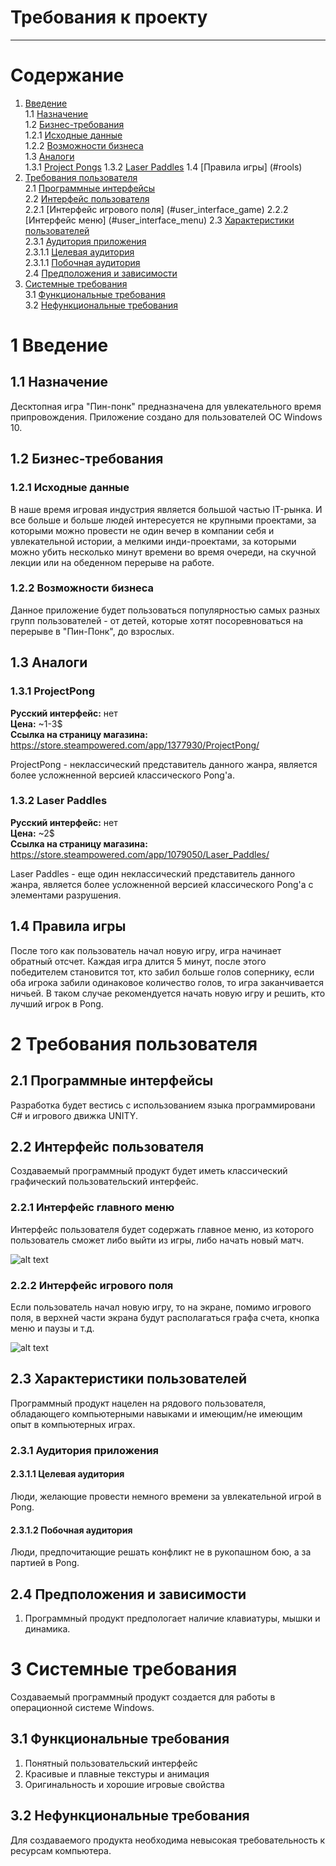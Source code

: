 # Требования к проекту
---

# Содержание
1. [Введение](#intro)  
1.1 [Назначение](#appointment)  
1.2 [Бизнес-требования](#business_requirements)  
1.2.1 [Исходные данные](#initial_data)  
1.2.2 [Возможности бизнеса](#business_opportunities)  
1.3 [Аналоги](#analogues)  
1.3.1 [Project Pongs](#pr_pong)
1.3.2 [Laser Paddles](#Laser_Pong)
1.4 [Правила игры] (#rools)
2. [Требования пользователя](#user_requirements)  
2.1 [Программные интерфейсы](#software_interfaces)  
2.2 [Интерфейс пользователя](#user_interface)  
2.2.1 [Интерфейс игрового поля] (#user_interface_game)
2.2.2 [Интерфейс меню] (#user_interface_menu)
2.3 [Характеристики пользователей](#user_specifications)  
2.3.1 [Аудитория приложения](#application_audience)  
2.3.1.1 [Целевая аудитория](#target_audience)  
2.3.1.1 [Побочная аудитория](#collateral_audience)  
2.4 [Предположения и зависимости](#assumptions_and_dependencies)  
3. [Системные требования](#system_requirements)  
3.1 [Функциональные требования](#functional_requirements)  
3.2 [Нефункциональные требования](#non-functional_requirements)  

<a name="intro"/>

# 1 Введение

<a name="appointment"/>

## 1.1 Назначение
Десктопная игра "Пин-понк" предназначена для увлекательного время припровождения.
Приложение создано для пользователей ОС Windows 10.

<a name="business_requirements"/>

## 1.2 Бизнес-требования

<a name="initial_data"/>

### 1.2.1 Исходные данные
В наше время игровая индустрия является большой частью IT-рынка. И все больше и больше людей интересуется не крупными проектами, за которыми можно провести не один вечер в компании себя и увлекательной истории, а мелкими инди-проектами, за которыми можно убить несколько минут времени во время очереди, на скучной лекции или на обеденном перерыве на работе.

<a name="business_opportunities"/>

### 1.2.2 Возможности бизнеса
Данное приложение будет пользоваться популярностью самых разных групп пользователей - от детей, которые хотят посоревноваться на перерыве в "Пин-Понк", до взрослых.

<a name="analogues"/>

## 1.3 Аналоги

<a name="pr_pong"/>

### 1.3.1 ProjectPong

**Русский интерфейс:** нет  
**Цена:** ~1-3$  
**Ссылка на страницу магазина:** https://store.steampowered.com/app/1377930/ProjectPong/

ProjectPong - неклассический представитель данного жанра, является более усложненной версией классического Pong'a.

<a name = "Laser_Pong"/>

### 1.3.2 Laser Paddles

**Русский интерфейс:** нет  
**Цена:** ~2$  
**Ссылка на страницу магазина:** https://store.steampowered.com/app/1079050/Laser_Paddles/

Laser Paddles - еще один неклассический представитель данного жанра, является более усложненной версией классического Pong'a с элементами разрушения.

<a name="rools"/>

## 1.4 Правила игры
После того как пользователь начал новую игру, игра начинает обратный отсчет. Каждая игра длится 5 минут, после этого победителем становится тот, кто забил больше голов сопернику, если оба игрока забили одинаковое количество голов, то игра заканчивается ничьей. В таком случае рекомендуется начать новую игру и решить, кто лучший игрок в Pong.

# 2 Требования пользователя

<a name="software_interfaces"/>

## 2.1 Программные интерфейсы
Разработка будет вестись с использованием языка программировани C# и игрового движка UNITY. 

<a name="user_interface"/>

## 2.2 Интерфейс пользователя
Создаваемый программный продукт будет иметь классический графический пользовательский интерфейс.

<a name="user_interface_menu"/>

### 2.2.1 Интерфейс главного меню
Интерфейс пользователя будет содержать главное меню, из которого пользователь сможет либо выйти из игры, либо начать новый матч. 

![alt text](image/imgMenu)

<a name="user_interface_game"/>

### 2.2.2 Интерфейс игрового поля
Если пользователь начал новую игру, то на экране, помимо игрового поля, в верхней части экрана будут располагаться графа счета, кнопка меню и паузы и т.д.

![alt text](image/img1)

<a name="user_specifications"/>

## 2.3 Характеристики пользователей
Программный продукт нацелен на рядового пользователя, обладающего компьютерными навыками и имеющим/не имеющим опыт в компьютерных играх.

<a name="user_classes"/>

### 2.3.1 Аудитория приложения

<a name="target_audience"/>

#### 2.3.1.1 Целевая аудитория
Люди, желающие провести немного времени за увлекательной игрой в Pong.

<a name="collateral_audience"/>

#### 2.3.1.2 Побочная аудитория
Люди, предпочитающие решать конфликт не в рукопашном бою, а за партией в Pong.

<a name="assumptions_and_dependencies"/>

## 2.4 Предположения и зависимости
1. Программный продукт предпологает наличие клавиатуры, мышки и динамика.

<a name="system_requirements"/>

# 3 Системные требования
Создаваемый программный продукт создается для работы в операционной системе Windows.

<a name="functional_requirements"/>

## 3.1 Функциональные требования
1. Понятный пользовательский интерфейс
2. Красивые и плавные текстуры и анимация
3. Оригинальность и хорошие игровые свойства

<a name="non-functional_requirements"/>

## 3.2 Нефункциональные требования
Для создаваемого продукта необходима невысокая требовательность к ресурсам компьютера.

